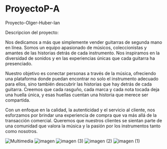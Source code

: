 # ProyectoP-A
Proyecto-Olger-Huber-Ian


Descripcion del proyecto:

Nos dedicamos a más que simplemente vender guitarras de segunda mano en línea. Somos un equipo apasionado de músicos, coleccionistas y amantes de las historias detrás de cada instrumento. Nos inspiramos en la diversidad de sonidos y en las experiencias únicas que cada guitarra ha presenciado.

Nuestro objetivo es conectar personas a través de la música, ofreciendo una plataforma donde puedan encontrar no solo el instrumento adecuado para ellos, sino también descubrir las historias que hay detrás de cada guitarra. Creemos que cada rasguño, cada marca y cada nota tocada deja una huella única, y esas huellas cuentan una historia que merece ser compartida.

Con un enfoque en la calidad, la autenticidad y el servicio al cliente, nos esforzamos por brindar una experiencia de compra que va más allá de la transacción comercial. Queremos que nuestros clientes se sientan parte de una comunidad que valora la música y la pasión por los instrumentos tanto como nosotros.

![Multimedia](https://github.com/Olgerarias/ProyectoP-A/assets/169956369/a2dceb75-dc49-449e-b1f1-c78520e5e275)
![imagen](https://github.com/Olgerarias/ProyectoP-A/assets/169956369/f21eeb0d-16d1-47b8-a8eb-9f983104dcac)
![imagen (3)](https://github.com/Olgerarias/ProyectoP-A/assets/169956369/4db6e116-4037-4586-8f95-7be4271fc1e9)
![imagen (2)](https://github.com/Olgerarias/ProyectoP-A/assets/169956369/286348ba-6e7a-43ab-9f46-edf49c2edcd5)
![imagen (1)](https://github.com/Olgerarias/ProyectoP-A/assets/169956369/e1e4db26-4103-463d-b193-d8c63d3a2fa0)
